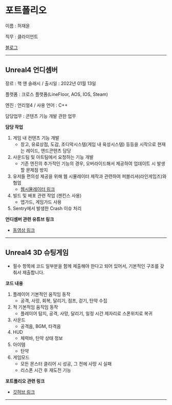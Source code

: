 # 포트폴리오

이름 : 허재윤

직무 : 클라이언트

[블로그](https://study-progmming.tistory.com)


----
## Unreal4 언디셈버

장르 : 핵 앤 슬래시 / 출시일 : 2022년 01월 13일

플랫폼 : 크로스 플랫폼(LineFloor,  AOS, IOS, Steam)

엔진 : 언리얼4 / 사용 언어 : C++

담당업무 : 콘텐츠 기능 개발 관한 업무

**담당 작업**
1. 게임 내 컨텐츠 기능 개발
    - 창고, 유료상점, 도감, 조디악시스템(게임 내 육성시스템) 등등을 시작으로 현재는 레이드, 앤드콘텐츠 담당
2. 사운드팀 및 아트팀에서 요청하는 기능 개발
   - 기존 엔진의 추가적인 기능의 경우, 오버라이드해서 제공하여 업데이트 시 발생할 문제점 방지
3. 유저들 편의성 제공을 위해 웹 시뮬레이터 제작과 관련하여 퍼블리셔(라인게임즈)와 협업
   - [웹시뮬레이터 링크](https://ud.floor.line.games/kr/zodiac/UDG/main "클릭하시면 웹시뮬레이터로 이동합니다.")
4. 빌드 및 배포 관련 작업 (젠킨스 사용)
   - 앱가드, 게임가드 사용
5. Sentry에서 발생한 Crash 이슈 처리

**언디셈버 관련 유튜브 링크**
- [동영상 링크](https://www.youtube.com/@undecember_gl_official "클릭하시면 해당 유튜브로 이동합니다.")

----
## Unreal4 3D 슈팅게임 
- 필수 항목에 코드 일부분을 함께 제출해야 한다고 되어 있어서, 기본적인 구조를 갖춰서 제출합니다.


**코드 내용**
1. 플레이어 기본적인 움직임 동작
    - 공격, 사망, 회복, 달리기, 점프, 걷기, 탄약 수집
2. 적 기본적임 움직임 동작
    - 플레이어 탐지, 공격, 사망, 달리기, 일정 시간 제자리로 스폰위치로 복귀
3. 사운드
    - 공격음, BGM, 타격음
4. HUD
    - 체력바, 탄약 상태 정보
5. 아이템
    - 탄약
6. 게임모드
    - 모든 몬스터 클리어 시  성공, 그 전에 사망 시 실패
    - 리스폰 시간 후 재도전 기능

 
**포트폴리오 관련 링크**
- [깃허브 링크](https://github.com/Shuroop0/ShootingProject "클릭하시면 해당 포트폴리오의 깃허브로 이동합니다.")
---


